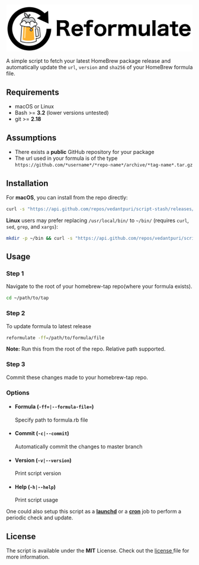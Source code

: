 ![Header](../.resources/reformulate_hero.png)

A simple script to fetch your latest HomeBrew package release and automatically update the `url`, `version` and `sha256` of your HomeBrew formula file.

## Requirements
- macOS or Linux
- Bash >= **3.2** (lower versions untested)
- git >= **2.18**

## Assumptions
- There exists a **public** GitHub repository for your package
- The url used in your formula is of the type `https://github.com/*username*/*repo-name*/archive/*tag-name*.tar.gz`

## Installation
For **macOS**, you can install from the repo directly:
```bash
curl -s "https://api.github.com/repos/vedantpuri/script-stash/releases/latest" | grep '"browser_download_url":' | sed -E 's/.*"([^"]+)".*/\1/' | xargs curl -L -s -0 > reformulate && mv reformulate /usr/local/bin/ && chmod 700 /usr/local/bin/reformulate && chmod +x /usr/local/bin/reformulate
```

**Linux** users may prefer replacing `/usr/local/bin/` to `~/bin/` (requires `curl`, `sed`, `grep`, and `xargs`):
```bash
mkdir -p ~/bin && curl -s "https://api.github.com/repos/vedantpuri/script-stash/releases/latest" | grep '"browser_download_url":' | sed -E 's/.*"([^"]+)".*/\1/' | xargs curl -L -s -0 > reformulate && mv reformulate ~/bin/ && chmod 700 ~/bin/reformulate && chmod +x ~/bin/reformulate
```

## Usage
### Step 1
Navigate to the root of your homebrew-tap repo(where your formula exists).
```bash
cd ~/path/to/tap
```

### Step 2
To update formula to latest release
```bash
reformulate -ff=/path/to/formula/file
```

**Note:** Run this from the root of the repo. Relative path supported.

### Step 3
Commit these changes made to your homebrew-tap repo.

### Options
- #### Formula (`-ff=|--formula-file=`)
  Specify path to formula.rb file
- #### Commit (`-c|--commit`)
  Automatically commit the changes to master branch
- #### Version (`-v|--version`)
  Print script version
- #### Help (`-h|--help`)
  Print script usage

One could also setup this script as a [**launchd**](http://www.launchd.info) or a [**cron**](https://en.wikipedia.org/wiki/Cron) job to perform a periodic check and update.

## License
 The script is available under the **MIT** License. Check out the [license ](https://github.com/vedantpuri/script-stash/blob/master/LICENSE.md) file for more information.
